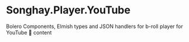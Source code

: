 # Songhay.Player.YouTube
Bolero Components, Elmish types and JSON handlers for  b-roll player for YouTube 🎥 content
